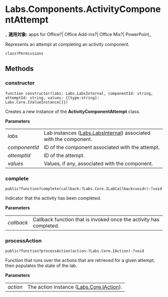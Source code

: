 
# Labs.Components.ActivityComponentAttempt

 _ **適用対象:** apps for Office?| Office Add-ins?| Office Mix?| PowerPoint_

Represents an attempt at completing an activity component.

```
class?Permissions
```


## Methods




### constructor

 `function constructor(labs: Labs.LabsInternal, componentId: string, attemptId: string, values: {[type:string]: Labs.Core.IValueInstance[]})`

Creates a new instance of the  **ActivityComponentAttempt** class.

 **Parameters**


|||
|:-----|:-----|
| _labs_|Lab instances ([Labs.LabsInternal](http://msdn.microsoft.com/library/599fb2c4-bb16-4422-84ad-10ed85a14018.aspx)) associated with the component.|
| _componentId_|ID of the component associated with the attempt.|
| _attemptId_|ID of the attempt.|
| _values_|Values, if any, associated with the component.|

### complete

 `public?function?complete(callback:?Labs.Core.ILabCallback<void>):?void`

Indicator that the activity has been completed.

 **Parameters**


|||
|:-----|:-----|
| _callback_|Callback function that is invoked once the activity has completed.|

### processAction

 `public?function?processAction(action:?Labs.Core.IAction):?void`

Function that runs over the actions that are retrieved for a given attempt, then populates the state of the lab.

 **Parameters**


|||
|:-----|:-----|
| _action_|The action instance ([Labs.Core.IAction](../../reference/office-mix/labs.core.iaction.md)).|

